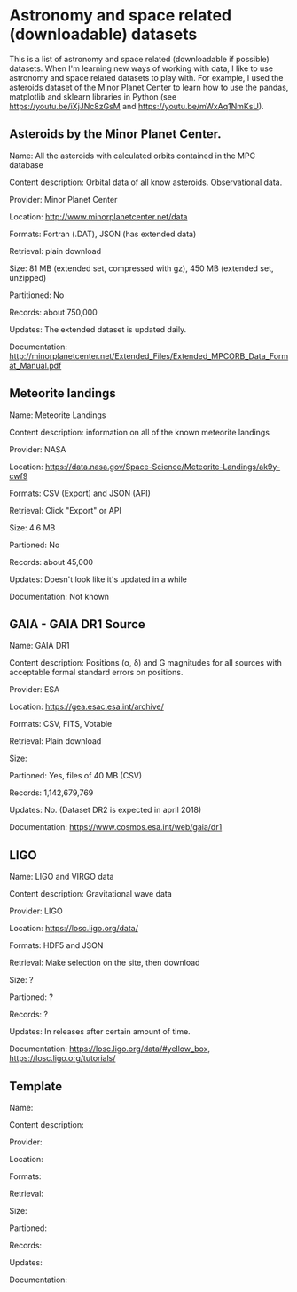 # Astronomy and space related (downloadable) datasets

This is a list of astronomy and space related (downloadable if possible) datasets. When I'm learning new ways of working with data, I like to use astronomy and space related datasets to play with. For example, I used the asteroids dataset of the Minor Planet Center to learn how to use the pandas, matplotlib and sklearn libraries in Python (see https://youtu.be/iXjJNc8zGsM and https://youtu.be/mWxAq1NmKsU). 


## Asteroids by the Minor Planet Center.

Name: All the asteroids with calculated orbits contained in the MPC database

Content description: Orbital data of all know asteroids. Observational data.

Provider: Minor Planet Center

Location: http://www.minorplanetcenter.net/data

Formats: Fortran (.DAT), JSON (has extended data)

Retrieval: plain download

Size: 81 MB (extended set, compressed with gz), 450 MB (extended set, unzipped)

Partitioned: No

Records: about 750,000

Updates: The extended dataset is updated daily.

Documentation: http://minorplanetcenter.net/Extended_Files/Extended_MPCORB_Data_Format_Manual.pdf


## Meteorite landings

Name: Meteorite Landings

Content description: information on all of the known meteorite landings

Provider: NASA

Location: https://data.nasa.gov/Space-Science/Meteorite-Landings/ak9y-cwf9

Formats: CSV (Export) and JSON (API)

Retrieval: Click "Export" or API

Size: 4.6 MB

Partioned: No

Records: about 45,000

Updates: Doesn't look like it's updated in a while

Documentation: Not known



## GAIA - GAIA DR1 Source

Name: GAIA DR1

Content description: Positions (α, δ) and G magnitudes for all sources with acceptable formal standard errors on 
positions.

Provider: ESA

Location: https://gea.esac.esa.int/archive/

Formats: CSV, FITS, Votable

Retrieval: Plain download

Size: 

Partioned: Yes, files of 40 MB (CSV)

Records: 1,142,679,769 

Updates: No. (Dataset DR2 is expected in april 2018)

Documentation: https://www.cosmos.esa.int/web/gaia/dr1



## LIGO

Name: LIGO and VIRGO data

Content description: Gravitational wave data

Provider: LIGO

Location: https://losc.ligo.org/data/

Formats: HDF5 and JSON

Retrieval: Make selection on the site, then download

Size: ?

Partioned: ?

Records: ?

Updates: In releases after certain amount of time.

Documentation: https://losc.ligo.org/data/#yellow_box, https://losc.ligo.org/tutorials/



## Template

Name: 

Content description: 

Provider: 

Location: 

Formats: 

Retrieval: 

Size: 

Partioned: 

Records: 

Updates:

Documentation:


